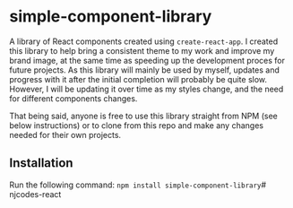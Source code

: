 # simple-component-library
A library of React components created using `create-react-app`.
I created this library to help bring a consistent theme to my work and improve my brand image, at the same time as speeding up the development proces for future projects. 
As this library will mainly be used by myself, updates and progress with it after the initial completion will probably be quite slow. However, I will be updating it over time as my styles change, and the need for different components changes.

That being said, anyone is free to use this library straight from NPM (see below instructions) or to clone from this repo and make any changes needed for their own projects.

## Installation
Run the following command:
`npm install simple-component-library`# njcodes-react
